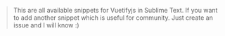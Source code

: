 > This are all available snippets for Vuetifyjs in Sublime Text. If you want to add another snippet which is useful for community. Just create an issue and I will know :)